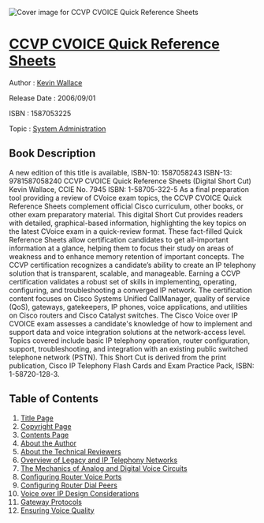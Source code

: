 ![Cover image for CCVP CVOICE Quick Reference Sheets](https://imgdetail.ebookreading.net/cover/cover/system_admin/EB1587053225.jpg)

[CCVP CVOICE Quick Reference Sheets](https://ebookreading.net/view/book/CCVP+CVOICE+Quick+Reference+Sheets-EB1587053225_1.html "CCVP CVOICE Quick Reference Sheets")
====================================================================================================================

Author : [Kevin Wallace](https://ebookreading.net/search/author/Kevin+Wallace)

Release Date : 2006/09/01

ISBN : 1587053225

Topic : [System Administration](https://ebookreading.net/search/category/system-administration)

Book Description
-----------------

A new edition of this title is available, ISBN-10: 1587058243 ISBN-13: 9781587058240
CCVP CVOICE Quick Reference Sheets (Digital Short Cut)
Kevin Wallace, CCIE No. 7945
ISBN: 1-58705-322-5
As a final preparation tool providing a review of CVoice exam topics, the CCVP CVOICE Quick Reference Sheets complement official Cisco curriculum, other books, or other exam preparatory material. This digital Short Cut provides readers with detailed, graphical-based information, highlighting the key topics on the latest CVoice exam in a quick-review format. These fact-filled Quick Reference Sheets allow certification candidates to get all-important information at a glance, helping them to focus their study on areas of weakness and to enhance memory retention of important concepts.
The CCVP certification recognizes a candidate’s ability to create an IP telephony solution that is transparent, scalable, and manageable. Earning a CCVP certification validates a robust set of skills in implementing, operating, configuring, and troubleshooting a converged IP network. The certification content focuses on Cisco Systems Unified CallManager, quality of service (QoS), gateways, gatekeepers, IP phones, voice applications, and utilities on Cisco routers and Cisco Catalyst switches.
The Cisco Voice over IP CVOICE exam assesses a candidate's knowledge of how to implement and support data and voice integration solutions at the network-access level. Topics covered include basic IP telephony operation, router configuration, support, troubleshooting, and integration with an existing public switched telephone network (PSTN).
This Short Cut is derived from the print publication, Cisco IP Telephony Flash Cards and Exam Practice Pack, ISBN: 1-58720-128-3.
              
Table of Contents
-----------------

1. [Title Page](https://ebookreading.net/view/book/CCVP+CVOICE+Quick+Reference+Sheets-EB1587053225_2.html)
1. [Copyright Page](https://ebookreading.net/view/book/CCVP+CVOICE+Quick+Reference+Sheets-EB1587053225_3.html)
1. [Contents Page](https://ebookreading.net/view/book/CCVP+CVOICE+Quick+Reference+Sheets-EB1587053225_4.html)
1. [About the Author](https://ebookreading.net/view/book/CCVP+CVOICE+Quick+Reference+Sheets-EB1587053225_5.html)
1. [About the Technical Reviewers](https://ebookreading.net/view/book/CCVP+CVOICE+Quick+Reference+Sheets-EB1587053225_6.html)
1. [Overview of Legacy and IP Telephony Networks](https://ebookreading.net/view/book/CCVP+CVOICE+Quick+Reference+Sheets-EB1587053225_7.html)
1. [The Mechanics of Analog and Digital Voice Circuits](https://ebookreading.net/view/book/CCVP+CVOICE+Quick+Reference+Sheets-EB1587053225_8.html)
1. [Configuring Router Voice Ports](https://ebookreading.net/view/book/CCVP+CVOICE+Quick+Reference+Sheets-EB1587053225_9.html)
1. [Configuring Router Dial Peers](https://ebookreading.net/view/book/CCVP+CVOICE+Quick+Reference+Sheets-EB1587053225_10.html)
1. [Voice over IP Design Considerations](https://ebookreading.net/view/book/CCVP+CVOICE+Quick+Reference+Sheets-EB1587053225_11.html)
1. [Gateway Protocols](https://ebookreading.net/view/book/CCVP+CVOICE+Quick+Reference+Sheets-EB1587053225_12.html)
1. [Ensuring Voice Quality](https://ebookreading.net/view/book/CCVP+CVOICE+Quick+Reference+Sheets-EB1587053225_13.html)
